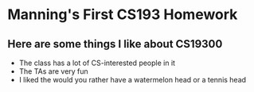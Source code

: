 # Manning's First CS193 Homework

## Here are some things I like about CS19300 
- The class has a lot of CS-interested people in it
- The TAs are very fun
- I liked the would you rather have a watermelon head or a tennis head